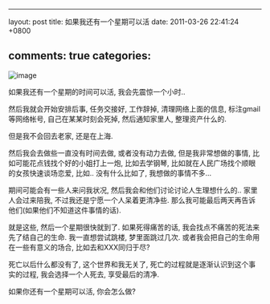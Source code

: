 
---
layout: post
title: 如果我还有一个星期可以活
date: 2011-03-26 22:41:24 +0800

comments: true
categories: 
---

![image](http://moviemasterworks.com/blog/wp-content/PostImages/seventhsealblog.jpg)

如果我还有一个星期的时间可以活, 我会先震惊一个小时..

然后我就会开始安排后事, 任务交接好, 工作辞掉, 清理网络上面的信息,
标注gmail等网络帐号, 自己在某某时刻会死掉, 然后通知家里人,
整理资产什么的.

但是我不会回去老家, 还是在上海.

然后我会去做些一直没有时间去做, 或者没有动力去做, 但是我非常想做的事情,
比如可能花点钱找个好的小姐打上一炮, 比如去学钢琴,
比如就在人民广场找个顺眼的女孩快速谈场恋爱, 比如.. 没有什么比如了,
我想做的事情不多...

期间可能会有一些人来问我状况, 然后我会和他们讨论讨论人生理想什么的..
家里人会过来陪我, 不过我还是宁愿一个人呆着更清净些.
那么我可能最后两天再告诉他们(如果他们不知道这件事情的话).

就是这些, 然后一个星期很快就到了. 如果死得痛苦的话,
我会找点不痛苦的死法来先了结自己的生命. 我一直想尝试跳楼,
梦里面跳过几次. 或者我会把自己的生命用在一些有意义的场合,
比如去和XXX同归于尽?

死亡以后什么都没有了, 这个世界和我无关了,
死亡的过程就是逐渐认识到这个事实的过程, 我会选择一个人死去,
享受最后的清净.

如果你还有一个星期可以活, 你会怎么做?